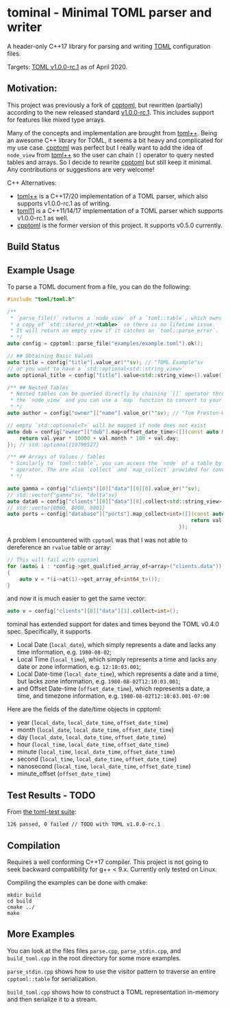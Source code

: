 # tominal - Minimal TOML parser and writer
A header-only C++17 library for parsing and writing [TOML][toml] configuration files.

Targets: [TOML v1.0.0-rc.1][currver] as of April 2020.

## Motivation:

This project was previously a fork of [cpptoml][cpptoml], but rewritten (partially) according to the new released standard [v1.0.0-rc.1][currver]. This includes support for features like mixed type arrays.

Many of the concepts and implementation are brought from [toml++][tomlplusplus]. Being an awesome
C++ library for TOML, it seems a bit heavy and complicated for my use case. [cpptoml][cpptoml] was perfect but I really want to add the idea of `node_view` from [toml++][tomlplusplus] so the user can chain `[]` operator to query nested tables and arrays. So I decide to rewrite [cpptoml][cpptoml] but still keep it minimal. Any contributions or suggestions are very welcome!

C++ Alternatives:
- [toml++][tomlplusplus] is a C++17/20 implementation of a TOML parser, which also supports v1.0.0-rc.1 as of writing.
- [toml11][toml11] is a C++11/14/17 implementation of a TOML parser which supports v1.0.0-rc.1 as well.
- [cpptoml][cpptoml] is the former version of this project. It supports v0.5.0 currently.

## Build Status

## Example Usage
To parse a TOML document from a file, you can do the following:

```cpp
#include "toml/toml.h"

/**
 * `parse_file()` returns a `node_view` of a `toml::table`, which owns
 * a copy of `std::shared_ptr<table>` so there is no lifetime issue.
 * It will return an empty view if it catches an `toml::parse_error`.
 * */
auto config = cpptoml::parse_file("examples/example.toml").ok();

// ## Obtaining Basic Values
auto title = config["title"].value_or(""sv); // "TOML Example"sv
// or you want to have a `std::optional<std::string_view>`
auto optional_title = config["title"].value<std::string_view>().value();

/** ## Nested Tables
 * Nested tables can be queried directly by chaining `[]` operator through
 * the `node_view` and you can use a `map` function to convert to your data type
 * */
auto author = config["owner"]["name"].value_or(""sv); // "Tom Preston-Werner"

// empty `std::optional<T>` will be mapped if node does not exist
auto dob = config["owner"]["dob"].map<offset_date_time>([](const auto &val) {
    return val.year * 10000 + val.month * 100 + val.day;
}); // std::optional{19790527}

/** ## Arrays of Values / Tables
 * Similarly to `toml::table`, you can access the `node` of a table by `[]`
 * operator. The are also `collect` and `map_collect` provided for convenience:
 * */

auto gamma = config["clients"][0]["data"][0][0].value_or(""sv);
// std::vector{"gamma"sv, "delta"sv}
auto data0 = config["clients"][0]["data"][0].collect<std::string_view>();
// std::vector{8000, 8000, 8001}
auto ports = config["database"]["ports"].map_collect<int>([](const auto &val) {
                                                            return val - 1;
                                                        });
```

A problem I encountered with `cpptoml` was that I was not able to dereference
an `rvalue` table or array:

```cpp
// This will fail with cpptoml
for (auto& i : *config->get_qualified_array_of<array>("clients.data"))
{
    auto v = *(i->at(1)->get_array_of<int64_t>());
}
```

and now it is much easier to get the same vector:
```cpp
auto v = config["clients"][0]["data"][1].collect<int>();
```

tominal has extended support for dates and times beyond the TOML v0.4.0
spec. Specifically, it supports

- Local Date (`local_date`), which simply represents a date and lacks any time
  information, e.g. `1980-08-02`;
- Local Time (`local_time`), which simply represents a time and lacks any
  date or zone information, e.g. `12:10:03.001`;
- Local Date-time (`local_date_time`), which represents a date and a time,
  but lacks zone information, e.g. `1980-08-02T12:10:03.001`;
- and Offset Date-time (`offset_date_time`), which represents a date, a
  time, and timezone information, e.g. `1980-08-02T12:10:03.001-07:00`

Here are the fields of the date/time objects in cpptoml:

- year (`local_date`, `local_date_time`, `offset_date_time`)
- month (`local_date`, `local_date_time`, `offset_date_time`)
- day (`local_date`, `local_date_time`, `offset_date_time`)
- hour (`local_time`, `local_date_time`, `offset_date_time`)
- minute (`local_time`, `local_date_time`, `offset_date_time`)
- second (`local_time`, `local_date_time`, `offset_date_time`)
- nanosecond (`local_time`, `local_date_time`, `offset_date_time`)
- minute\_offset (`offset_date_time`)


## Test Results - TODO

From [the toml-test suite][toml-test]:

```
126 passed, 0 failed // TODO with TOML v1.0.0-rc.1
```

## Compilation
Requires a well conforming C++17 compiler. This project is not going to seek backward
compatibility for g++ < 9.x. Currently only tested on Linux.

Compiling the examples can be done with cmake:

```
mkdir build
cd build
cmake ../
make
```

## More Examples
You can look at the files files `parse.cpp`, `parse_stdin.cpp`, and
`build_toml.cpp` in the root directory for some more examples.

`parse_stdin.cpp` shows how to use the visitor pattern to traverse an
entire `cpptoml::table` for serialization.

`build_toml.cpp` shows how to construct a TOML representation in-memory and
then serialize it to a stream.

[currver]: https://github.com/toml-lang/toml/blob/master/versions/en/toml-v1.0.0-rc.1.md
[cpptoml]: https://github.com/skystrife/cpptoml
[toml]: https://github.com/toml-lang/toml
[toml-test]: https://github.com/BurntSushi/toml-test
[toml-test-fork]: https://github.com/skystrife/toml-test
[toml11]: https://github.com/ToruNiina/toml11
[tinytoml]: https://github.com/mayah/tinytoml
[boost.toml]: https://github.com/ToruNiina/Boost.toml
[tomlplusplus]: https://github.com/marzer/tomlplusplus
